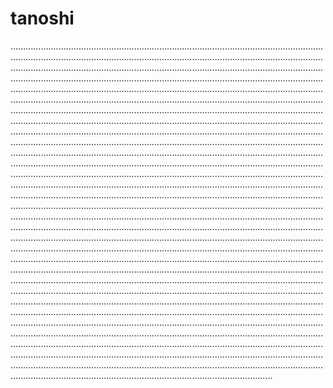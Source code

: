 # tanoshi

............................................................................................................................................................................................................................................................................................................................................................................................................................................................................................................................................................................................................................................................................................................................................................................................................................................................................................................................................................................................................................................................................................................................................................................................................................................................................................................................................................................................................................................................................................................................................................................................................................................................................................................................................................................................................................................................................................................................................................................................................................................................................................................................................................................................................................................................................................................................................................................................................................................................................................................................................................................................................................................................................................................................................................................................................................................................................................................................................................................................................................................................................................................................................................................................................................................................................................................................................................................................................................................................................................................................................................................................................................................................................................................................................................................................................................................................................................................................................................................................................................................................................................................